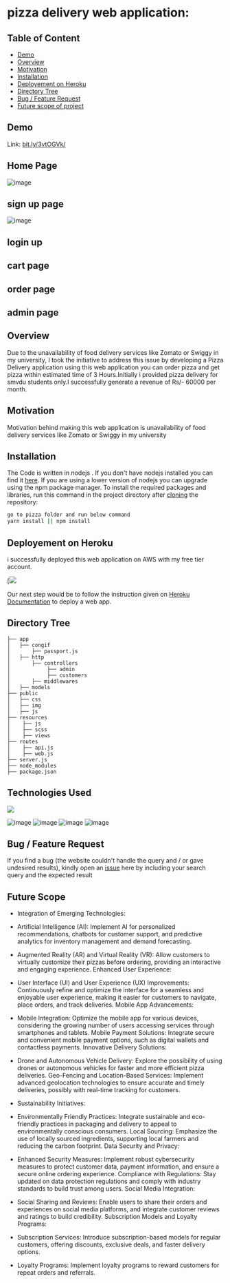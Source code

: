 # pizza delivery web application: 

## Table of Content
  * [Demo](#demo)
  * [Overview](#overview)
  * [Motivation](#motivation)
  * [Installation](#installation)
  * [Deployement on Heroku](#deployement-on-heroku)
  * [Directory Tree](#directory-tree)
  * [Bug / Feature Request](#bug---feature-request)
  * [Future scope of project](#future-scope)


## Demo
Link: [bit.ly/3vtOGVk/](bit.ly/3vtOGVk/)
## Home Page
![image](https://github.com/AmanMalviya22/pizza/assets/94959490/fd1a4948-de75-4289-88b3-6994781fe250)

## sign up page
![image](https://github.com/AmanMalviya22/pizza/assets/94959490/f07c7211-0149-40fc-9b1f-c491d65ea561)

## login up


## cart page


## order page


## admin page

## Overview
Due to the unavailability of food delivery services like Zomato or Swiggy in my university, I took the initiative to address this issue by developing a Pizza Delivery application using this web application you can order pizza and get pizza within estimated time of 3 Hours.Initially i provided pizza delivery for smvdu students only.I successfully generate a revenue of Rs/- 60000 per month.

## Motivation
Motivation behind making this web application is unavailability of food delivery services like Zomato or Swiggy in my university

## Installation
The Code is written in nodejs . If you don't have nodejs installed you can find it [here](https://nodejs.org/en/). If you are using a lower version of nodejs you can upgrade using the npm  package manager. To install the required packages and libraries, run this command in the project directory after [cloning](https://github.com/AmanMalviya22/pizza/) the repository:
```bash
go to pizza folder and run below command
yarn install || npm install
```

## Deployement on Heroku
i successfully deployed this web application on AWS with my free tier account.

[![](bit.ly/3vtOGVk)

Our next step would be to follow the instruction given on [Heroku Documentation](httsps://www.aws.amazon.com) to deploy a web app.

## Directory Tree 
```
├── app 
│   ├── congif
│       ├── passport.js
│   ├── http
│       ├── controllers
│            ├── admin
│            ├── customers
│       ├── middlewares
│   ├── models
├── public
│   ├── css
│   ├── img
│   ├── js
├── resources
│    ├── js
│    ├── scss
│    ├── views
├── routes
│    ├── api.js
│    ├── web.js
├── server.js
├── node_modules
├── package.json

```

## Technologies Used

![](![image](https://github.com/AmanMalviya22/pizza/assets/94959490/3a13cf8b-fc80-4805-b89c-874ecb5434af)
)

![image](https://github.com/AmanMalviya22/pizza/assets/94959490/9f97d346-c467-4734-8a04-6f990a04ac9a)
![image](https://github.com/AmanMalviya22/pizza/assets/94959490/ec974543-fd8c-4901-b47d-4e80a2fb9f3e)
![image](https://github.com/AmanMalviya22/pizza/assets/94959490/5b857f90-0d2d-456a-8f73-a03d842f0619)
![image](https://github.com/AmanMalviya22/pizza/assets/94959490/5ff330f6-63e6-4d4f-ace6-63c0aba0361b)






## Bug / Feature Request

If you find a bug (the website couldn't handle the query and / or gave undesired results), kindly open an [issue](https://github.com/AmanMalviya22/pizza) here by including your search query and the expected result

## Future Scope

* Integration of Emerging Technologies:

* Artificial Intelligence (AI): Implement AI for personalized recommendations, chatbots for customer support, and predictive analytics for inventory management and demand forecasting.
* Augmented Reality (AR) and Virtual Reality (VR): Allow customers to virtually customize their pizzas before ordering, providing an interactive and engaging experience.
Enhanced User Experience:

* User Interface (UI) and User Experience (UX) Improvements: Continuously refine and optimize the interface for a seamless and enjoyable user experience, making it easier for customers to navigate, place orders, and track deliveries.
Mobile App Advancements:

* Mobile Integration: Optimize the mobile app for various devices, considering the growing number of users accessing services through smartphones and tablets.
Mobile Payment Solutions: Integrate secure and convenient mobile payment options, such as digital wallets and contactless payments.
Innovative Delivery Solutions:

* Drone and Autonomous Vehicle Delivery: Explore the possibility of using drones or autonomous vehicles for faster and more efficient pizza deliveries.
Geo-Fencing and Location-Based Services: Implement advanced geolocation technologies to ensure accurate and timely deliveries, possibly with real-time tracking for customers.
* Sustainability Initiatives:

* Environmentally Friendly Practices: Integrate sustainable and eco-friendly practices in packaging and delivery to appeal to environmentally conscious consumers.
Local Sourcing: Emphasize the use of locally sourced ingredients, supporting local farmers and reducing the carbon footprint.
Data Security and Privacy:

* Enhanced Security Measures: Implement robust cybersecurity measures to protect customer data, payment information, and ensure a secure online ordering experience.
Compliance with Regulations: Stay updated on data protection regulations and comply with industry standards to build trust among users.
Social Media Integration:

* Social Sharing and Reviews: Enable users to share their orders and experiences on social media platforms, and integrate customer reviews and ratings to build credibility.
Subscription Models and Loyalty Programs:

* Subscription Services: Introduce subscription-based models for regular customers, offering discounts, exclusive deals, and faster delivery options.
* Loyalty Programs: Implement loyalty programs to reward customers for repeat orders and referrals.
 
